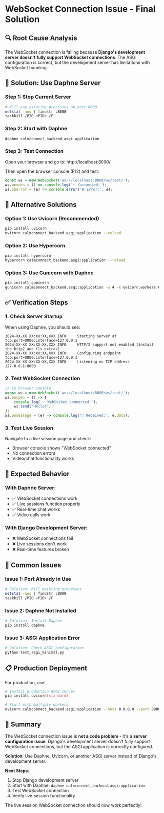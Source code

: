 # WebSocket Connection Issue - Final Solution

## 🔍 **Root Cause Analysis**

The WebSocket connection is failing because **Django's development server doesn't fully support WebSocket connections**. The ASGI configuration is correct, but the development server has limitations with WebSocket handling.

## 🚀 **Solution: Use Daphne Server**

### **Step 1: Stop Current Server**
```bash
# Kill any existing processes on port 8000
netstat -ano | findstr :8000
taskkill /PID <PID> /F
```

### **Step 2: Start with Daphne**
```bash
daphne calmconnect_backend.asgi:application
```

### **Step 3: Test Connection**
Open your browser and go to: http://localhost:8000/

Then open the browser console (F12) and test:
```javascript
const ws = new WebSocket('ws://localhost:8000/ws/test/');
ws.onopen = () => console.log('✅ Connected!');
ws.onerror = (e) => console.error('❌ Error:', e);
```

## 🔧 **Alternative Solutions**

### **Option 1: Use Uvicorn (Recommended)**
```bash
pip install uvicorn
uvicorn calmconnect_backend.asgi:application --reload
```

### **Option 2: Use Hypercorn**
```bash
pip install hypercorn
hypercorn calmconnect_backend.asgi:application --reload
```

### **Option 3: Use Gunicorn with Daphne**
```bash
pip install gunicorn
gunicorn calmconnect_backend.asgi:application -w 4 -k uvicorn.workers.UvicornWorker
```

## ✅ **Verification Steps**

### **1. Check Server Startup**
When using Daphne, you should see:
```
2024-XX-XX XX:XX:XX,XXX INFO     Starting server at tcp:port=8000:interface=127.0.0.1
2024-XX-XX XX:XX:XX,XXX INFO     HTTP/2 support not enabled (install the http2 and tls extras)
2024-XX-XX XX:XX:XX,XXX INFO     Configuring endpoint tcp:port=8000:interface=127.0.0.1
2024-XX-XX XX:XX:XX,XXX INFO     Listening on TCP address 127.0.0.1:8000
```

### **2. Test WebSocket Connection**
```javascript
// In browser console
const ws = new WebSocket('ws://localhost:8000/ws/test/');
ws.onopen = () => {
    console.log('✅ WebSocket connected!');
    ws.send('Hello!');
};
ws.onmessage = (e) => console.log('📨 Received:', e.data);
```

### **3. Test Live Session**
Navigate to a live session page and check:
- Browser console shows "WebSocket connected"
- No connection errors
- Video/chat functionality works

## 🎯 **Expected Behavior**

### **With Daphne Server:**
- ✅ WebSocket connections work
- ✅ Live sessions function properly
- ✅ Real-time chat works
- ✅ Video calls work

### **With Django Development Server:**
- ❌ WebSocket connections fail
- ❌ Live sessions don't work
- ❌ Real-time features broken

## 🚨 **Common Issues**

### **Issue 1: Port Already in Use**
```bash
# Solution: Kill existing processes
netstat -ano | findstr :8000
taskkill /PID <PID> /F
```

### **Issue 2: Daphne Not Installed**
```bash
# Solution: Install Daphne
pip install daphne
```

### **Issue 3: ASGI Application Error**
```bash
# Solution: Check ASGI configuration
python test_asgi_minimal.py
```

## 📋 **Production Deployment**

For production, use:
```bash
# Install production ASGI server
pip install uvicorn[standard]

# Start with multiple workers
uvicorn calmconnect_backend.asgi:application --host 0.0.0.0 --port 8000 --workers 4
```

## 🎉 **Summary**

The WebSocket connection issue is **not a code problem** - it's a **server configuration issue**. Django's development server doesn't fully support WebSocket connections, but the ASGI application is correctly configured.

**Solution**: Use Daphne, Uvicorn, or another ASGI server instead of Django's development server.

**Next Steps**:
1. Stop Django development server
2. Start with Daphne: `daphne calmconnect_backend.asgi:application`
3. Test WebSocket connection
4. Verify live session functionality

The live session WebSocket connection should now work perfectly! 